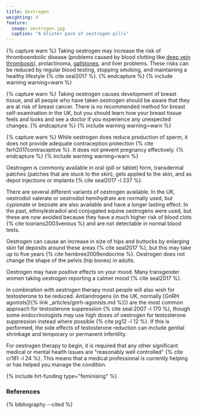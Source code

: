 ```yaml
---
title: Oestrogen
weighting: 4
feature:
  image: oestrogen.jpg
  caption: "A blister pack of oestrogen pills"
---
```


{% capture warn %}
Taking oestrogen may increase the risk of thromboembolic disease (problems caused by blood clotting like [deep vein thrombosis](http://www.nhs.uk/Conditions/deep-vein-thrombosis/Pages/Introduction.aspx)), prolactinoma, [gallstones](http://www.nhs.uk/conditions/Gallstones/Pages/Introduction.aspx), and liver problems. These risks can be reduced by regular blood testing, stopping smoking, and maintaining a healthy lifestyle {% cite seal2017 %}.
{% endcapture %}
{% include warning warning=warn %}

{% capture warn %}
Taking oestrogen causes development of breast tissue, and all people who have taken oestrogen should be aware that they are at risk of breast cancer. There is no recommended method for breast self-examination in the UK, but you should learn how your breast tissue feels and looks and see a doctor if you experience any unexpected changes.
{% endcapture %}
{% include warning warning=warn %}

{% capture warn %}
While oestrogen does reduce production of sperm, it does not provide adequate contraception protection {% cite fsrh2017contraceptive %}. It does not prevent pregnancy effectively.
{% endcapture %}
{% include warning warning=warn %}

Oestrogen is commonly available in oral (pill or tablet) form, transdermal patches (patches that are stuck to the skin), gels applied to the skin, and as depot injections or implants {% cite seal2017 -l 237 %}.

There are several different variants of oestrogen available. In the UK, oestrodiol valerate or oestrodiol hemihydrate are normally used, but cypionate or bezoate are also available and have a longer lasting effect. In the past, ethinylestradiol and conjugated equine oestrogens were used, but these are now avoided because they have a much higher risk of blood clots {% cite toorians2003venous %} and are not detectable in normal blood tests.

Oestrogen can cause an increase in size of hips and buttocks by enlarging skin fat deposits around these areas {% cite seal2017 %}, but this may take up to five years {% cite hembree2009endocrine %}. Oestrogen does not change the shape of the pelvis (hip bones) in adults.

Oestrogen may have positive effects on your mood. Many transgender women taking oestrogen reporting a calmer mood {% cite seal2017 %}.

In combination with oestrogen therapy most people will also wish for testosterone to be reduced. Antiandrogens (in the UK, normally [GnRH agonists]({% link _articles/gnrh-agonists.md %})) are the most common approach for testosterone suppression {% cite seal:2007 -l 170 %}, though some endocrinologists may use high doses of oestrogen for testosterone suppression instead where possible {% cite pg12 -l 12 %}. If this is performed, the side effects of testosterone reduction can include genital shrinkage and temporary or permanent infertility.

For oestrogen therapy to begin, it is required that any other significant medical or mental health issues are "reasonably well controlled" {% cite cr181 -l 24 %}. This means that a medical professional is currently helping or has helped you manage the condition.

{% include hrt-funding type="feminising" %}

### References

{% bibliography --cited %}
